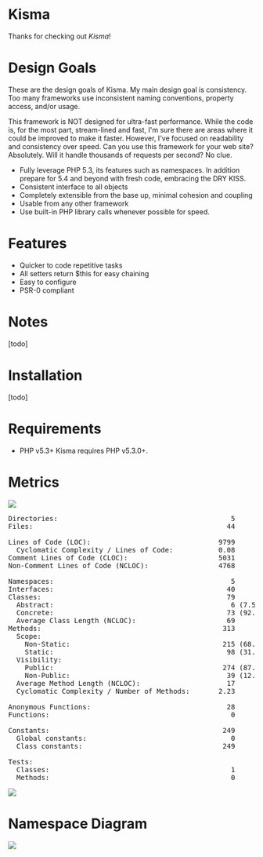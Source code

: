 Kisma
===============================
Thanks for checking out *Kisma*!

Design Goals
============

These are the design goals of Kisma. My main design goal is consistency. Too many frameworks use inconsistent naming conventions, property access, and/or usage.

This framework is NOT designed for ultra-fast performance. While the code is, for the most part, stream-lined and fast, I'm sure there are areas where it could be improved to make it faster. However, I've focused on readability and consistency over speed. Can you use this framework for your web site? Absolutely. Will it handle thousands of requests per second? No clue.

* Fully leverage PHP 5.3, its features such as namespaces. In addition prepare for 5.4 and beyond with fresh code, embracing the DRY KISS.
* Consistent interface to all objects
* Completely extensible from the base up, minimal cohesion and coupling
* Usable from any other framework
* Use built-in PHP library calls whenever possible for speed.

Features
========

* Quicker to code repetitive tasks
* All setters return $this for easy chaining
* Easy to configure
* PSR-0 compliant

Notes
=====
[todo]

Installation
============
[todo]

Requirements
============
* PHP v5.3+
 Kisma requires PHP v5.3.0+.

Metrics
==============

![](https://github.com/Pogostick/Kisma/raw/master/assets/jdepend.png) 


<pre>
Directories:                                          5
Files:                                               44

Lines of Code (LOC):                               9799
  Cyclomatic Complexity / Lines of Code:           0.08
Comment Lines of Code (CLOC):                      5031
Non-Comment Lines of Code (NCLOC):                 4768

Namespaces:                                           5
Interfaces:                                          40
Classes:                                             79
  Abstract:                                           6 (7.59%)
  Concrete:                                          73 (92.41%)
  Average Class Length (NCLOC):                      69
Methods:                                            313
  Scope:
    Non-Static:                                     215 (68.69%)
    Static:                                          98 (31.31%)
  Visibility:
    Public:                                         274 (87.54%)
    Non-Public:                                      39 (12.46%)
  Average Method Length (NCLOC):                     17
  Cyclomatic Complexity / Number of Methods:       2.23

Anonymous Functions:                                 28
Functions:                                            0

Constants:                                          249
  Global constants:                                   0
  Class constants:                                  249

Tests:
  Classes:                                            1
  Methods:                                            0
</pre>

![](https://github.com/Pogostick/Kisma/raw/master/assets/pyramid.png) 

Namespace Diagram
=================

![](https://github.com/Pogostick/Kisma/raw/master/assets/Kisma.png) 